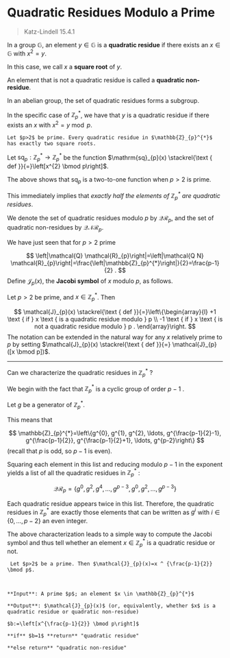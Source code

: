 # Quadratic Residues Modulo a Prime
> Katz-Lindell 15.4.1

In a group $\mathbb{G}$, an element $y \in \mathbb{G}$ is a **quadratic residue** if there exists an $x \in \mathbb{G}$ with $x^{2}=y$.

In this case, we call $x$ a **square root** of $y$. 

An element that is not a quadratic residue is called a **quadratic non-residue**. 

In an abelian group, the set of quadratic residues forms a subgroup.

In the specific case of $\mathbb{Z}_{p}^{*}$, we have that $y$ is a quadratic residue if there exists an $x$ with $x^{2}=y \bmod p$. 

```{admonition} Proposition
Let $p>2$ be prime. Every quadratic residue in $\mathbb{Z}_{p}^{*}$ has exactly two square roots.
```

Let $\mathrm{sq}_{p}: \mathbb{Z}_{p}^{*} \rightarrow \mathbb{Z}_{p}^{*}$ be the function  $\mathrm{sq}_{p}(x) \stackrel{\text { def }}{=}\left[x^{2} \bmod p\right]$. 

The above shows that $\mathrm{sq}_{p}$ is a two-to-one function when $p>2$ is prime. 

This immediately implies that *exactly half the elements of $\mathbb{Z}_{p}^{*}$ are quadratic residues*. 

We denote the set of quadratic residues modulo $p$ by $\mathcal{Q} \mathcal{R}_{p}$, and the set of quadratic non-residues by $\mathcal{Q} \mathcal{N} \mathcal{R}_{p}$. 

We have just seen that for $p>2$ prime

$$
\left|\mathcal{Q} \mathcal{R}_{p}\right|=\left|\mathcal{Q N} \mathcal{R}_{p}\right|=\frac{\left|\mathbb{Z}_{p}^{*}\right|}{2}=\frac{p-1}{2} .
$$
Define $\mathcal{J}_{p}(x)$, the **Jacobi symbol** of $x$ modulo $p$, as follows. 

Let $p>2$ be prime, and $x \in \mathbb{Z}_{p}^{*}$. Then

$$
\mathcal{J}_{p}(x) \stackrel{\text { def }}{=}\left\{\begin{array}{l}
+1 \text { if } x \text { is a quadratic residue modulo } p \\
-1 \text { if } x \text { is not a quadratic residue modulo } p .
\end{array}\right.
$$
The notation can be extended in the natural way for any $x$ relatively prime to $p$ by setting $\mathcal{J}_{p}(x) \stackrel{\text { def }}{=} \mathcal{J}_{p}([x \bmod p])$.

---
Can we characterize the quadratic residues in $\mathbb{Z}_{p}^{*}$ ? 

We begin with the fact that $\mathbb{Z}_{p}^{*}$ is a cyclic group of order $p-1$ . 

Let $g$ be a generator of $\mathbb{Z}_{p}^{*}$. 

This means that

$$
\mathbb{Z}_{p}^{*}=\left\{g^{0}, g^{1}, g^{2}, \ldots, g^{\frac{p-1}{2}-1}, g^{\frac{p-1}{2}}, g^{\frac{p-1}{2}+1}, \ldots, g^{p-2}\right\}
$$
(recall that $p$ is odd, so $p-1$ is even). 

Squaring each element in this list and reducing modulo $p-1$ in the exponent  yields a list of all the quadratic residues in $\mathbb{Z}_{p}^{*}$ :

$$
\mathcal{Q} \mathcal{R}_{p}=\left\{g^{0}, g^{2}, g^{4}, \ldots, g^{p-3}, g^{0}, g^{2}, \ldots, g^{p-3}\right\}
$$

Each quadratic residue appears twice in this list. Therefore, the quadratic residues in $\mathbb{Z}_{p}^{*}$ are exactly those elements that can be written as $g^{i}$ with $i \in\{0, \ldots, p-2\}$ an even integer.

The above characterization leads to a simple way to compute the Jacobi symbol and thus tell whether an element $x \in \mathbb{Z}_{p}^{*}$ is a quadratic residue or not.

```{admonition} Proposition
 Let $p>2$ be a prime. Then $\mathcal{J}_{p}(x)=x ^ {\frac{p-1}{2}} \bmod p$.
```

```{admonition} Deciding quadratic residuosity modulo a prime


**Input**: A prime $p$; an element $x \in \mathbb{Z}_{p}^{*}$

**Output**: $\mathcal{J}_{p}(x)$ (or, equivalently, whether $x$ is a quadratic residue or quadratic non-residue)

$b:=\left[x^{\frac{p-1}{2}} \bmod p\right]$

**if** $b=1$ **return** "quadratic residue"

**else return** "quadratic non-residue"
```


